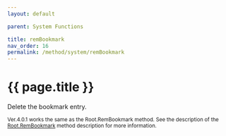 ```yaml
---
layout: default

parent: System Functions

title: remBookmark
nav_order: 16
permalink: /method/system/remBookmark
---
```




# {{ page.title }}

Delete the bookmark entry.

<small>Ver.4.0.1 works the same as the Root.RemBookmark method. See the description of the [Root.RemBookmark]() method description for more information. </small>